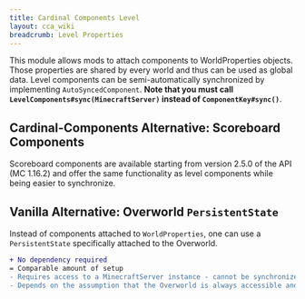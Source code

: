 ```yaml
---
title: Cardinal Components Level
layout: cca_wiki
breadcrumb: Level Properties
---
```


This module allows mods to attach components to WorldProperties objects. Those properties are shared by every world and thus can be used as global data. Level components can be semi-automatically synchronized by implementing `AutoSyncedComponent`. **Note that you must call `LevelComponents#sync(MinecraftServer)` instead of `ComponentKey#sync()`**.

## Cardinal-Components Alternative: Scoreboard Components
Scoreboard components are available starting from version 2.5.0 of the API (MC 1.16.2) and offer the same functionality as level components while being easier to synchronize.

## Vanilla Alternative: Overworld `PersistentState`
Instead of components attached to `WorldProperties`, one can use a `PersistentState` specifically attached to the Overworld.

```diff
+ No dependency required
= Comparable amount of setup
- Requires access to a MinecraftServer instance - cannot be synchronized, requires casting to use
- Depends on the assumption that the Overworld is always accessible and never reset
```